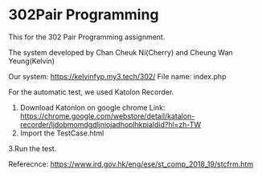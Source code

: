 # 302Pair Programming 
This for the 302 Pair Programming assignment. 

The system developed by Chan Cheuk Ni(Cherry) and Cheung Wan Yeung(Kelvin)

Our system: https://kelvinfyp.my3.tech/302/
File name: index.php


For the automatic test, we used Katolon Recorder.
1. Download Katonlon on google chrome 
Link: https://chrome.google.com/webstore/detail/katalon-recorder/ljdobmomdgdljniojadhoplhkpialdid?hl=zh-TW
2. Import the TestCase.html

3.Run the test.




Referecnce: https://www.ird.gov.hk/eng/ese/st_comp_2018_19/stcfrm.htm

